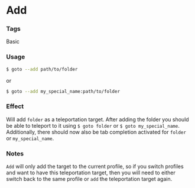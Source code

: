 # Add

### Tags

Basic

### Usage

```bash
$ goto --add path/to/folder
```

or

```bash
$ goto --add my_special_name:path/to/folder
```

### Effect

Will add `folder` as a teleportation target. After adding the folder you should
be able to teleport to it using `$ goto folder` or `$ goto my_special_name`.
Additionally, there should now also be tab completion activated for `folder` or
`my_special_name`.

### Notes

`Add` will only add the target to the current profile, so if you switch profiles
and want to have this teleportation target, then you will need to either switch
back to the same profile or `add` the teleportation target again.
